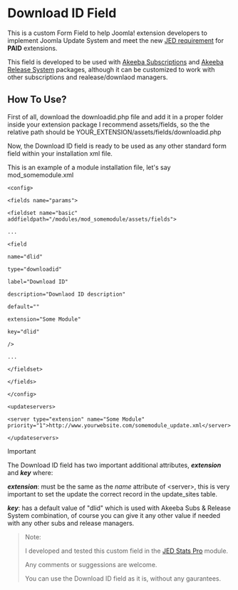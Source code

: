 # Download ID Field

This is a custom Form Field to help Joomla! extension developers to implement Joomla Update System and meet the new [JED requirement](https://extensions.joomla.org/support/knowledgebase/item/joomla-update-system-requirement/ "Joomla! Update System requirement") for **PAID** extensions.

This field is developed to be used with [Akeeba Subscriptions](https://github.com/akeeba/akeebasubs/wiki) and [Akeeba Release System](https://github.com/akeeba/release-system/wiki) packages, although it can be customized to work with other subscriptions and realease/downlaod managers.

## How To Use?

First of all, download the downloadid.php file and add it in a proper folder inside your extension package I recommend assets/fields, so the the relative path should be YOUR\_EXTENSION/assets/fields/downloadid.php

Now, the Download ID field is ready to be used as any other standard form field within your installation xml file.

This is an example of a module installation file, let's say mod\_somemodule.xml

`<config>`

`<fields name="params">`

`<fieldset name="basic" addfieldpath="/modules/mod_somemodule/assets/fields">`

`...`

`<field`

`name="dlid"`

`type="downloadid"`

`label="Download ID"`

`description="Downlaod ID description"`

`default=""`

`extension="Some Module"`

`key="dlid"`

`/>`

`...`

`</fieldset>`

`</fields>`

`</config>`

`<updateservers>`

`<server type="extension" name="Some Module" priority="1">http://www.yourwebsite.com/somemodule_update.xml</server>`

`</updateservers>`

Important

The Download ID field has two important additional attributes, _**extension**_ and _**key**_ where:

_**extension**_: must be the same as the _name_ attribute of &lt;server&gt;, this is very important to set the update the correct record in the update\_sites table.

_**key**_: has a default value of "dlid" which is used with Akeeba Subs & Release System combination, of course you can give it any other value if needed with any other subs and release managers.

> Note:
>
> I developed and tested this custom field in the [JED Stats Pro](http://www.joomreem.com/extensions-store/jed-stats-pro) module.
>
> Any comments or suggessions are welcome.
>
> You can use the Download ID field as it is, without any gaurantees.
